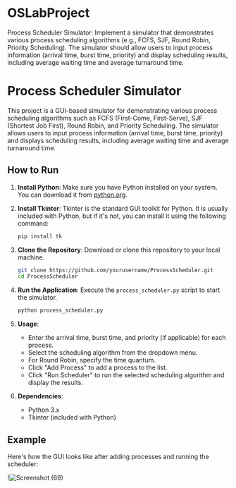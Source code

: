 # OSLabProject
Process Scheduler Simulator: Implement a simulator that demonstrates various process scheduling algorithms (e.g., FCFS, SJF, Round Robin, Priority Scheduling). The simulator should allow users to input process information (arrival time, burst time, priority) and display scheduling results, including average waiting time and average turnaround time.
# Process Scheduler Simulator

This project is a GUI-based simulator for demonstrating various process scheduling algorithms such as FCFS (First-Come, First-Serve), SJF (Shortest Job First), Round Robin, and Priority Scheduling. The simulator allows users to input process information (arrival time, burst time, priority) and displays scheduling results, including average waiting time and average turnaround time.

## How to Run

1. **Install Python**: Make sure you have Python installed on your system. You can download it from [python.org](https://www.python.org/).

2. **Install Tkinter**: Tkinter is the standard GUI toolkit for Python. It is usually included with Python, but if it's not, you can install it using the following command:
    ```sh
    pip install tk
    ```

3. **Clone the Repository**: Download or clone this repository to your local machine.
    ```sh
    git clone https://github.com/yourusername/ProcessScheduler.git
    cd ProcessScheduler
    ```

4. **Run the Application**: Execute the `process_scheduler.py` script to start the simulator.
    ```sh
    python process_scheduler.py
    ```

5. **Usage**:
   - Enter the arrival time, burst time, and priority (if applicable) for each process.
   - Select the scheduling algorithm from the dropdown menu.
   - For Round Robin, specify the time quantum.
   - Click "Add Process" to add a process to the list.
   - Click "Run Scheduler" to run the selected scheduling algorithm and display the results.

6. **Dependencies**:
    - Python 3.x
    - Tkinter (included with Python)

## Example

Here's how the GUI looks like after adding processes and running the scheduler:

!![Screenshot (69)](https://github.com/AmeerHamza-max/OSLabProject/assets/172574244/f3c81386-0855-4c24-b93c-4d9ee654989b)


